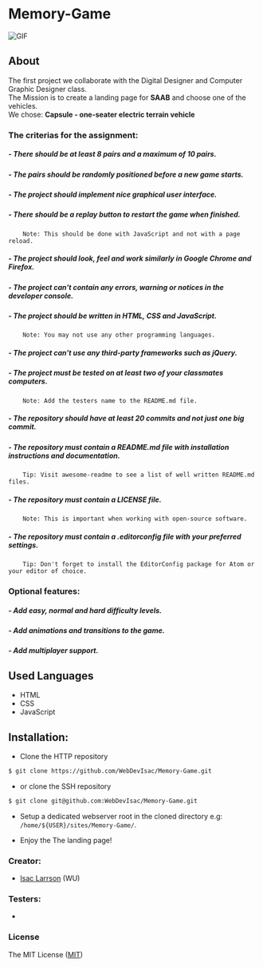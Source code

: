 # Memory-Game

![GIF](assets/images/confused.gif)

## About
The first project we collaborate with the Digital Designer and Computer Graphic Designer class. <br>
The Mission is to create a landing page for <b>SAAB</b> and choose one of the vehicles.<br>
We chose: <b>Capsule - one-seater electric terrain vehicle</b>

### The criterias for the assignment:

##### - There should be at least 8 pairs and a maximum of 10 pairs.
##### - The pairs should be randomly positioned before a new game starts.
##### - The project should implement nice graphical user interface.
##### - There should be a replay button to restart the game when finished.
        Note: This should be done with JavaScript and not with a page reload.
##### - The project should look, feel and work similarly in Google Chrome and Firefox.
##### - The project can't contain any errors, warning or notices in the developer console.
##### - The project should be written in HTML, CSS and JavaScript.
        Note: You may not use any other programming languages.
##### - The project can't use any third-party frameworks such as jQuery.
##### - The project must be tested on at least two of your classmates computers.
        Note: Add the testers name to the README.md file.
##### - The repository should have at least 20 commits and not just one big commit.
##### - The repository must contain a README.md file with installation instructions and documentation.
        Tip: Visit awesome-readme to see a list of well written README.md files.
##### - The repository must contain a LICENSE file.
        Note: This is important when working with open-source software.
##### - The repository must contain a .editorconfig file with your preferred settings.
        Tip: Don't forget to install the EditorConfig package for Atom or your editor of choice.

### Optional features:

##### - Add easy, normal and hard difficulty levels.
##### - Add animations and transitions to the game.
##### - Add multiplayer support.

## Used Languages
- HTML
- CSS
- JavaScript

## Installation:

 - Clone the HTTP repository
```sh
$ git clone https://github.com/WebDevIsac/Memory-Game.git
```
 - or clone the SSH repository
 ```sh
$ git clone git@github.com:WebDevIsac/Memory-Game.git
```

 - Setup a dedicated webserver root in the cloned directory e.g: `/home/${USER}/sites/Memory-Game/`.
 
 - Enjoy the The landing page!


### Creator:
- [Isac Larrson](https://github.com/WebDevIsac) (WU)

### Testers:
 - 
 
### License

The MIT License ([MIT](https://raw.githubusercontent.com/WebDevIsac/The-Martians/master/LICENSE))
